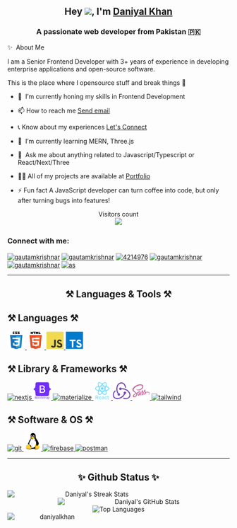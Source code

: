 <h2 align="center">Hey <img src="https://media.giphy.com/media/hvRJCLFzcasrR4ia7z/giphy.gif" width="30px">, I'm <a href="https://shwetang.netlify.app/">Daniyal Khan</a></h2>

<h3 align="center">A passionate web developer from Pakistan 🇵🇰</h3>
✨&nbsp; About Me

I am a Senior Frontend Developer with 3+ years of experience in developing enterprise applications and open-source software.

This is the place where I opensource stuff and break things :rofl: <br />
- 🌟 &nbsp;I’m currently honing my skills in Frontend Development

- 📫 How to reach me <a href="mailto:d4n.kh4n@gmail.com">Send email</a>

- 📞 Know about my experiences <a href="https://calendly.com/daniyal-khan0520/30min" target="blank">Let's Connect</a>

- 🌱 &nbsp;I’m currently learning MERN, Three.js

- 💬 &nbsp;Ask me about anything related to Javascript/Typescript or React/Next/Three

- 👨‍💻 All of my projects are available at <a href="https://portfolio-brown-beta-22.vercel.app/project" target="blank">Portfolio</a>

- ⚡ Fun fact A JavaScript developer can turn coffee into code, but only after turning bugs into features!

 <p align="center"> 
  Visitors count<br>
  <img src="https://profile-counter.glitch.me/daniits/count.svg" />
</p>


<!-- <p align="left"> <a href="https://twitter.com/dani_khan_its" target="blank"><img src="https://img.shields.io/twitter/follow/dani_khan_its?logo=twitter&style=for-the-badge" alt="dani_khan_its" /></a> </p> -->

### 
<h3 align="left">Connect with me:</h3>
<p align="left">
<a href="https://www.linkedin.com/in/daniyalkhanengr/" target="blank"><img align="center" src="https://raw.githubusercontent.com/rahuldkjain/github-profile-readme-generator/master/src/images/icons/Social/linked-in-alt.svg" alt="gautamkrishnar" height="30" width="40" /></a>
<a href="https://twitter.com/gautamkrishnar" target="blank"><img align="center" src="https://raw.githubusercontent.com/rahuldkjain/github-profile-readme-generator/master/src/images/icons/Social/twitter.svg" alt="gautamkrishnar" height="30" width="40" /></a>
<a href="https://stackoverflow.com/users/16118926/daniyal-khan" target="blank"><img align="center" src="https://raw.githubusercontent.com/rahuldkjain/github-profile-readme-generator/master/src/images/icons/Social/stack-overflow.svg" alt="4214976" height="30" width="40" /></a>
<a href="https://instagram.com/gautamkrishnar" target="blank"><img align="center" src="https://raw.githubusercontent.com/rahuldkjain/github-profile-readme-generator/master/src/images/icons/Social/instagram.svg" alt="gautamkrishnar" height="30" width="40" /></a>
<a href="https://instagram.com/gautamkrishnar" target="blank"><img align="center" src="https://raw.githubusercontent.com/rahuldkjain/github-profile-readme-generator/master/src/images/icons/Social/leet-code.svg" alt="gautamkrishnar" height="30" width="40" /></a>
<a href="https://discord.gg/as" target="blank"><img align="center" src="https://raw.githubusercontent.com/rahuldkjain/github-profile-readme-generator/master/src/images/icons/Social/discord.svg" alt="as" height="30" width="40" /></a>


<hr/>
<h2 align="center">⚒️ Languages & Tools ⚒️</h2>
<h2 >⚒️ Languages ⚒️</h2>
<div >
 
<p align="left"> <a href="https://www.w3schools.com/css/" target="_blank" rel="noreferrer"> <img src="https://raw.githubusercontent.com/devicons/devicon/master/icons/css3/css3-original-wordmark.svg" alt="css3" width="40" height="40"/> </a> <a href="https://www.w3.org/html/" target="_blank" rel="noreferrer"> <img src="https://raw.githubusercontent.com/devicons/devicon/master/icons/html5/html5-original-wordmark.svg" alt="html5" width="40" height="40"/> </a> <a href="https://developer.mozilla.org/en-US/docs/Web/JavaScript" target="_blank" rel="noreferrer"> <img src="https://raw.githubusercontent.com/devicons/devicon/master/icons/javascript/javascript-original.svg" alt="javascript" width="40" height="40"/> </a> <a href="https://www.typescriptlang.org/" target="_blank" rel="noreferrer"> <img src="https://raw.githubusercontent.com/devicons/devicon/master/icons/typescript/typescript-original.svg" alt="typescript" width="40" height="40"/> </a> </p>
</div>

<h2 >⚒️ Library & Frameworks  ⚒️</h2>
<div >
 
<p align="left">  <a href="https://nextjs.org/" target="_blank" rel="noreferrer"> <img src="https://cdn.worldvectorlogo.com/logos/nextjs-2.svg" alt="nextjs" width="40" height="40"/><a href="https://getbootstrap.com" target="_blank" rel="noreferrer"> <img src="https://raw.githubusercontent.com/devicons/devicon/master/icons/bootstrap/bootstrap-plain-wordmark.svg" alt="bootstrap" width="40" height="40"/> </a> <a href="https://materializecss.com/" target="_blank" rel="noreferrer"> <img src="https://raw.githubusercontent.com/prplx/svg-logos/5585531d45d294869c4eaab4d7cf2e9c167710a9/svg/materialize.svg" alt="materialize" width="40" height="40"/> </a> <a href="https://reactjs.org/" target="_blank" rel="noreferrer"> <img src="https://raw.githubusercontent.com/devicons/devicon/master/icons/react/react-original-wordmark.svg" alt="react" width="40" height="40"/> </a> <a href="https://redux.js.org" target="_blank" rel="noreferrer"> <img src="https://raw.githubusercontent.com/devicons/devicon/master/icons/redux/redux-original.svg" alt="redux" width="40" height="40"/> </a> <a href="https://sass-lang.com" target="_blank" rel="noreferrer"> <img src="https://raw.githubusercontent.com/devicons/devicon/master/icons/sass/sass-original.svg" alt="sass" width="40" height="40"/> </a> <a href="https://tailwindcss.com/" target="_blank" rel="noreferrer"> <img src="https://www.vectorlogo.zone/logos/tailwindcss/tailwindcss-icon.svg" alt="tailwind" width="40" height="40"/> </a> </p>
</div>

<h2 >⚒️ Software & OS ⚒️</h2>
<div >
 
<p align="left"> <a href="https://git-scm.com/" target="_blank" rel="noreferrer"> <img src="https://www.vectorlogo.zone/logos/git-scm/git-scm-icon.svg" alt="git" width="40" height="40"/> </a> <a href="https://www.linux.org/" target="_blank" rel="noreferrer"> <img src="https://raw.githubusercontent.com/devicons/devicon/master/icons/linux/linux-original.svg" alt="linux" width="40" height="40"/> </a> 
<a href="https://firebase.google.com/" target="_blank" rel="noreferrer"> <img src="https://www.vectorlogo.zone/logos/firebase/firebase-icon.svg" alt="firebase" width="40" height="40"/> </a> <a href="https://postman.com" target="_blank" rel="noreferrer"> <img src="https://www.vectorlogo.zone/logos/getpostman/getpostman-icon.svg" alt="postman" width="40" height="40"/> </a></p>

</div>
<hr/>

<h2 align="center">✨ Github Status ✨</h2>
<div align="center">

  <img width=390 align="left" src="https://github-readme-streak-stats.herokuapp.com/?user=daniits&theme=react&border_radius=10" alt="Daniyal's Streak Stats"/>
  <img width=390 align="right" src="https://github-readme-stats.vercel.app/api?username=daniits&show_icons=true&theme=react&border_radius=10" alt="Daniyal's GitHub Stats"/>
  <br/>
  <img width=325 src="https://github-readme-stats.vercel.app/api/top-langs/?username=daniits&hide=HTML&langs_count=8&layout=compact&theme=react&border_radius=10" alt="Top Languages"/>
</div>

<!-- <p><img align="left" width=390 src="https://github-readme-stats.vercel.app/api/top-langs?username=daniits&show_icons=true&locale=en&layout=compact" alt="daniits" /></p> -->

<!-- <p><img align="left" width=390 height=380 src="https://github-readme-streak-stats.herokuapp.com/?user=daniits&" alt="daniits" /></p>

<p>&nbsp;<img align="right" width=390 height=380 src="https://github-readme-stats.vercel.app/api?username=daniits&show_icons=true&locale=en" alt="daniits" /></p> -->



<div align="center"><a href="https://www.buymeacoffee.com/daniyalkhan"> <img align="left" src="https://cdn.buymeacoffee.com/buttons/v2/default-yellow.png" height="50" width="210" alt="daniyalkhan" /></a></div>